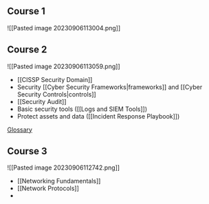 
## Course 1
![[Pasted image 20230906113004.png]]


## Course 2
![[Pasted image 20230906113059.png]]
- [[CISSP Security Domain]]
- Security [[Cyber Security Frameworks|frameworks]] and [[Cyber Security Controls|controls]]
- [[Security Audit]]
- Basic security tools ([[Logs and SIEM Tools]])
- Protect assets and data ([[Incident Response Playbook]])

[Glossary](https://docs.google.com/document/d/1wvEvTZeN2iOg_Cil52pe9WRsLZyhK9U0gKcztftrzRE/template/preview?usp=sharing&resourcekey=0-BPIcdyJSYeqNxaQ3l1qAAA)
## Course 3
![[Pasted image 20230906112742.png]]

- [[Networking Fundamentals]]
- [[Network Protocols]]
- 